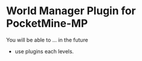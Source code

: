 # World Manager Plugin for PocketMine-MP

You will be able to ... in the future
 - use plugins each levels.